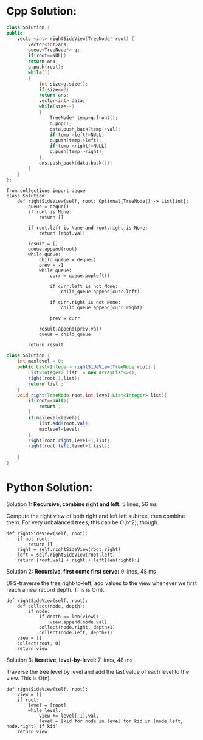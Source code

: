# Cpp Solution:
```cpp
class Solution {
public:
    vector<int> rightSideView(TreeNode* root) {
        vector<int>ans;
        queue<TreeNode*> q;
        if(root==NULL)
        return ans;
        q.push(root);
        while(1)
        {
            int size=q.size();
            if(size==0)
            return ans;
            vector<int> data;
            while(size--)
            {
                TreeNode* temp=q.front();
                q.pop();
                data.push_back(temp->val);
                if(temp->left!=NULL)
                q.push(temp->left);
                if(temp->right!=NULL)
                q.push(temp->right);
            }
            ans.push_back(data.back());
        }
    }
};
```

```Python3
from collections import deque
class Solution:
    def rightSideView(self, root: Optional[TreeNode]) -> List[int]:
        queue = deque()
        if root is None:
            return []
        
        if root.left is None and root.right is None:
            return [root.val]
        
        result = []
        queue.append(root)
        while queue:
            child_queue = deque()
            prev = -1
            while queue:
                curr = queue.popleft()

                if curr.left is not None:
                    child_queue.append(curr.left)

                if curr.right is not None:
                    child_queue.append(curr.right)
                
                prev = curr
            
            result.append(prev.val)
            queue = child_queue
        
        return result
```

```Java
class Solution {
    int maxlevel = 0;
    public List<Integer> rightSideView(TreeNode root) {
        List<Integer> list  = new ArrayList<>();
        right(root,1,list);
        return list ;
    }
    void right(TreeNode root,int level,List<Integer> list){
        if(root==null){
            return ;
        }
        if(maxlevel<level){
            list.add(root.val);
            maxlevel=level;
        }
        right(root.right,level+1,list);
        right(root.left,level+1,list);
        
    }
}
```



# Python Solution:
Solution 1: **Recursive, combine right and left:** 5 lines, 56 ms

Compute the right view of both right and left left subtree, then combine them. For very unbalanced trees, this can be O(n^2), though.

    def rightSideView(self, root):
        if not root:
            return []
        right = self.rightSideView(root.right)
        left = self.rightSideView(root.left)
        return [root.val] + right + left[len(right):]

Solution 2: **Recursive, first come first serve:** 9 lines, 48 ms

DFS-traverse the tree right-to-left, add values to the view whenever we first reach a new record depth. This is O(n).

    def rightSideView(self, root):
        def collect(node, depth):
            if node:
                if depth == len(view):
                    view.append(node.val)
                collect(node.right, depth+1)
                collect(node.left, depth+1)
        view = []
        collect(root, 0)
        return view

Solution 3: **Iterative, level-by-level:** 7 lines, 48 ms

Traverse the tree level by level and add the last value of each level to the view. This is O(n).

    def rightSideView(self, root):
        view = []
        if root:
            level = [root]
            while level:
                view += level[-1].val,
                level = [kid for node in level for kid in (node.left, node.right) if kid]
        return view